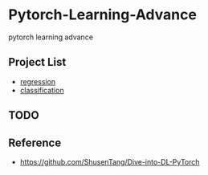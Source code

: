 # Pytorch-Learning-Advance
pytorch learning advance


## Project List
* [regression](https://github.com/alexchungio/Pytorch-Learning-Advance/blob/master/Grammar/regression.py)
* [classification](https://github.com/alexchungio/Pytorch-Learning-Advance/blob/master/Grammar/classification.py)

## TODO

## Reference
* <https://github.com/ShusenTang/Dive-into-DL-PyTorch>